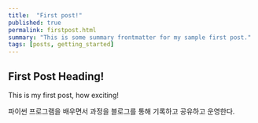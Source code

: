 ```yaml
---
title:  "First post!"
published: true
permalink: firstpost.html
summary: "This is some summary frontmatter for my sample first post."
tags: [posts, getting_started]
---
```


## First Post Heading!

This is my first post, how exciting!

파이썬 프로그램을 배우면서 과정을 블로그를 통해 기록하고 공유하고 운영한다.
